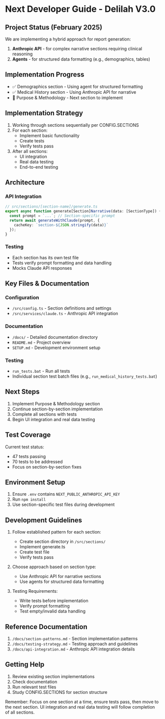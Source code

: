 # Next Developer Guide - Delilah V3.0

## Project Status (February 2025)
We are implementing a hybrid approach for report generation:
1. **Anthropic API** - for complex narrative sections requiring clinical reasoning
2. **Agents** - for structured data formatting (e.g., demographics, tables)

## Implementation Progress
- ✅ Demographics section - Using agent for structured formatting
- ✅ Medical History section - Using Anthropic API for narrative
- 🚧 Purpose & Methodology - Next section to implement

## Implementation Strategy
1. Working through sections sequentially per CONFIG.SECTIONS
2. For each section:
   - Implement basic functionality
   - Create tests
   - Verify tests pass
3. After all sections:
   - UI integration
   - Real data testing
   - End-to-end testing

## Architecture
### API Integration
```typescript
// src/sections/[section-name]/generate.ts
export async function generate[Section]Narrative(data: [SectionType]) {
  const prompt = `...`; // Section-specific prompt
  return await generateWithClaude(prompt, {
    cacheKey: `section-${JSON.stringify(data)}`
  });
}
```

### Testing
- Each section has its own test file
- Tests verify prompt formatting and data handling
- Mocks Claude API responses

## Key Files & Documentation
### Configuration
- `/src/config.ts` - Section definitions and settings
- `/src/services/claude.ts` - Anthropic API integration

### Documentation
- `/docs/` - Detailed documentation directory
- `README.md` - Project overview
- `SETUP.md` - Development environment setup

### Testing
- `run_tests.bat` - Run all tests
- Individual section test batch files (e.g., `run_medical_history_tests.bat`)

## Next Steps
1. Implement Purpose & Methodology section
2. Continue section-by-section implementation
3. Complete all sections with tests
4. Begin UI integration and real data testing

## Test Coverage
Current test status:
- 47 tests passing
- 70 tests to be addressed
- Focus on section-by-section fixes

## Environment Setup
1. Ensure `.env` contains `NEXT_PUBLIC_ANTHROPIC_API_KEY`
2. Run `npm install`
3. Use section-specific test files during development

## Development Guidelines
1. Follow established pattern for each section:
   - Create section directory in `/src/sections/`
   - Implement generate.ts
   - Create test file
   - Verify tests pass

2. Choose approach based on section type:
   - Use Anthropic API for narrative sections
   - Use agents for structured data formatting

3. Testing Requirements:
   - Write tests before implementation
   - Verify prompt formatting
   - Test empty/invalid data handling

## Reference Documentation
1. `/docs/section-patterns.md` - Section implementation patterns
2. `/docs/testing-strategy.md` - Testing approach and guidelines
3. `/docs/api-integration.md` - Anthropic API integration details

## Getting Help
1. Review existing section implementations
2. Check documentation
3. Run relevant test files
4. Study CONFIG.SECTIONS for section structure

Remember: Focus on one section at a time, ensure tests pass, then move to the next section. UI integration and real data testing will follow completion of all sections.